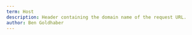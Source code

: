 ```yaml
---
term: Host
description: Header containing the domain name of the request URL.
author: Ben Goldhaber
---
```


